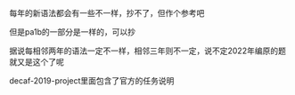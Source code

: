 每年的新语法都会有一些不一样，抄不了，但作个参考吧

但是pa1b的一部分是一样的，可以抄

据说每相邻两年的语法一定不一样，相邻三年则不一定，说不定2022年编原的题就又是这个了呢

decaf-2019-project里面包含了官方的任务说明